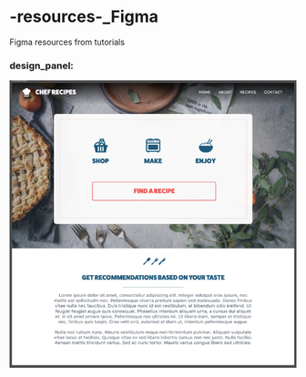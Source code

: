# -resources-_Figma
Figma resources from tutorials

### design_panel:
![alt text](design_panel.png)
